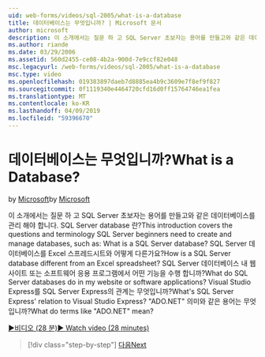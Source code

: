 ```yaml
---
uid: web-forms/videos/sql-2005/what-is-a-database
title: 데이터베이스는 무엇입니까? | Microsoft 문서
author: microsoft
description: 이 소개에서는 질문 하 고 SQL Server 초보자는 용어를 만들고와 같은 데이터베이스를 관리 해야 합니다. SQL Server database 란? 방법...
ms.author: riande
ms.date: 03/29/2006
ms.assetid: 560d2455-ce08-4b2a-900d-7e9ccf82e048
msc.legacyurl: /web-forms/videos/sql-2005/what-is-a-database
msc.type: video
ms.openlocfilehash: 019383897daeb7d8885ea4b9c3609e7f8ef9f827
ms.sourcegitcommit: 0f1119340e4464720cfd16d0ff15764746ea1fea
ms.translationtype: MT
ms.contentlocale: ko-KR
ms.lasthandoff: 04/09/2019
ms.locfileid: "59396670"
---
```

# <a name="what-is-a-database"></a><span data-ttu-id="2a241-105">데이터베이스는 무엇입니까?</span><span class="sxs-lookup"><span data-stu-id="2a241-105">What is a Database?</span></span>

<span data-ttu-id="2a241-106">by [Microsoft](https://github.com/microsoft)</span><span class="sxs-lookup"><span data-stu-id="2a241-106">by [Microsoft](https://github.com/microsoft)</span></span>

<span data-ttu-id="2a241-107">이 소개에서는 질문 하 고 SQL Server 초보자는 용어를 만들고와 같은 데이터베이스를 관리 해야 합니다. SQL Server database 란?</span><span class="sxs-lookup"><span data-stu-id="2a241-107">This introduction covers the questions and terminology SQL Server beginners need to create and manage databases, such as: What is a SQL Server database?</span></span> <span data-ttu-id="2a241-108">SQL Server 데이터베이스를 Excel 스프레드시트와 어떻게 다른가요?</span><span class="sxs-lookup"><span data-stu-id="2a241-108">How is a SQL Server database different from an Excel spreadsheet?</span></span> <span data-ttu-id="2a241-109">SQL Server 데이터베이스 내 웹 사이트 또는 소프트웨어 응용 프로그램에서 어떤 기능을 수행 합니까?</span><span class="sxs-lookup"><span data-stu-id="2a241-109">What do SQL Server databases do in my website or software applications?</span></span> <span data-ttu-id="2a241-110">Visual Studio Express를 SQL Server Express의 관계는 무엇입니까?</span><span class="sxs-lookup"><span data-stu-id="2a241-110">What's SQL Server Express' relation to Visual Studio Express?</span></span> <span data-ttu-id="2a241-111">"ADO.NET" 의미와 같은 용어는 무엇입니까?</span><span class="sxs-lookup"><span data-stu-id="2a241-111">What do terms like "ADO.NET" mean?</span></span>

[<span data-ttu-id="2a241-112">&#9654;비디오 (28 분)</span><span class="sxs-lookup"><span data-stu-id="2a241-112">&#9654; Watch video (28 minutes)</span></span>](https://channel9.msdn.com/Blogs/ASP-NET-Site-Videos/what-is-a-database)

> [!div class="step-by-step"]
> [<span data-ttu-id="2a241-113">다음</span><span class="sxs-lookup"><span data-stu-id="2a241-113">Next</span></span>](understanding-database-tables-and-records.md)
